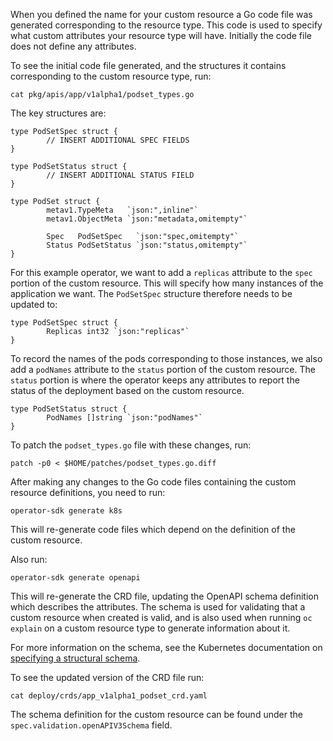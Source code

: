 When you defined the name for your custom resource a Go code file was generated corresponding to the resource type. This code is used to specify what custom attributes your resource type will have. Initially the code file does not define any attributes.

To see the initial code file generated, and the structures it contains corresponding to the custom resource type, run:

```execute
cat pkg/apis/app/v1alpha1/podset_types.go
```

The key structures are:

```
type PodSetSpec struct {
        // INSERT ADDITIONAL SPEC FIELDS
}

type PodSetStatus struct {
        // INSERT ADDITIONAL STATUS FIELD
}

type PodSet struct {
        metav1.TypeMeta   `json:",inline"`
        metav1.ObjectMeta `json:"metadata,omitempty"`

        Spec   PodSetSpec   `json:"spec,omitempty"`
        Status PodSetStatus `json:"status,omitempty"`
}
```

For this example operator, we want to add a `replicas` attribute to the `spec` portion of the custom resource. This will specify how many instances of the application we want. The `PodSetSpec` structure therefore needs to be updated to:

```
type PodSetSpec struct {
        Replicas int32 `json:"replicas"`
}
```


To record the names of the pods corresponding to those instances, we also add a `podNames` attribute to the `status` portion of the custom resource. The `status` portion is where the operator keeps any attributes to report the status of the deployment based on the custom resource.

```
type PodSetStatus struct {
        PodNames []string `json:"podNames"`
}
```

To patch the `podset_types.go` file with these changes, run:

```execute
patch -p0 < $HOME/patches/podset_types.go.diff
```

After making any changes to the Go code files containing the custom resource definitions, you need to run:

```execute
operator-sdk generate k8s
```

This will re-generate code files which depend on the definition of the custom resource.

Also run:

```execute
operator-sdk generate openapi
```

This will re-generate the CRD file, updating the OpenAPI schema definition which describes the attributes. The schema is used for validating that a custom resource when created is valid, and is also used when running `oc explain` on a custom resource type to generate information about it.

For more information on the schema, see the Kubernetes documentation on [specifying a structural schema](https://kubernetes.io/docs/tasks/access-kubernetes-api/custom-resources/custom-resource-definitions/#specifying-a-structural-schema).

To see the updated version of the CRD file run:

```execute
cat deploy/crds/app_v1alpha1_podset_crd.yaml
```

The schema definition for the custom resource can be found under the `spec.validation.openAPIV3Schema` field.
